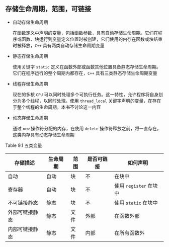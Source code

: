 ## 存储生命周期，范围，可链接

* 自动存储生命周期

  在函数定义中声明的变量，包括函数参数，具有自动存储生命周期。它们在程序或函数、块运行到变量定义位置时被创建，它们使用的内存在函数或块结束时被释放，`C++` 具有两类自动存储生命周期变量

* 静态存储生命周期

  使用关键字 `static` 定义在函数外部或函数其他位置具备静态存储生命周期。它们在程序运行的整个周期内都存在，`C++` 具有三类静态存储生命周期变量

* 线程存储生命周期

  现在的多核 `CPU` 可以同时处理多个可执行任务。这一特性，允许程序将自身划分为多个线程，以同时处理。使用 `thread_local` 关键字声明的变量，在存在于整个线程的生命周期。本书不讨论这一内容

* 动态存储生命周期

  通过 `new` 操作符分配的内存，在使用 `delete` 操作符释放之前，将一直存在，这类内存具有动态存储生命周期



Table 9.1 五类变量

| 存储描述       | 生命周期 | 范围 | 是否可链接 | 如何声明               |
| -------------- | -------- | ---- | ---------- | ---------------------- |
| 自动           | 自动     | 块   | 不         | 在块中                 |
| 寄存器         | 自动     | 块   | 不         | 使用 `register` 在块中 |
| 不可链接静态   | 静态     | 块   | 不         | 使用 `static` 在块中   |
| 外部可链接静态 | 静态     | 文件 | 外部       | 在函数外部             |
| 内部可链接静态 | 静态     | 文件 | 内部       | 在所有函数外           |

